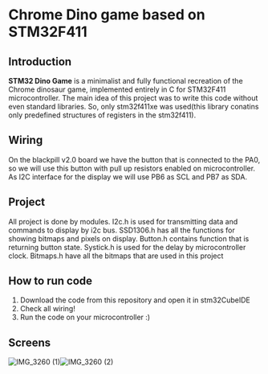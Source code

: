 # Chrome Dino game based on STM32F411

## Introduction

**STM32 Dino Game** is a minimalist and fully functional recreation of the Chrome dinosaur game, implemented entirely in C for STM32F411 microcontroller. The main idea of this project was to write this code without even standard libraries. So, only stm32f411xe was used(this library conatins only predefined structures of registers in the stm32f411). 


## Wiring
On the blackpill v2.0 board we have the button that is connected to the PA0, so we will use this button with pull up resistors enabled on microcontroller. As I2C interface for the display we will use PB6 as SCL and PB7 as SDA.

## Project
All project is done by modules. I2c.h is used for transmitting data and commands to display by i2c bus. SSD1306.h has all the functions for showing bitmaps and pixels on display. Button.h contains function that is returning button state. Systick.h is used for the delay by microcontroller clock. Bitmaps.h have all the bitmaps that are used in this project

## How to run code
1. Download the code from this repository and open it in stm32CubeIDE
2. Check all wiring!
3. Run the code on your microcontroller :)

## Screens
![IMG_3260 (1)](https://github.com/user-attachments/assets/18e70cb2-4bcf-48c3-ac7d-1bf50a464982)![IMG_3260 (2)](https://github.com/user-attachments/assets/8246c523-676a-4e4e-b7c4-e23afcda3287)
